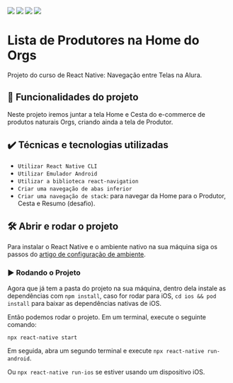 ![](https://img.shields.io/badge/Created%20By-Alura-blue)
![](https://img.shields.io/badge/Developed%20By-Santola-red)
![](https://img.shields.io/badge/License-MIT-green)
![](https://img.shields.io/badge/-React%20Native-blue)

# Lista de Produtores na Home do Orgs

Projeto do curso de React Native: Navegação entre Telas na Alura.

## 🔨 Funcionalidades do projeto

Neste projeto iremos juntar a tela Home e Cesta do e-commerce de produtos naturais Orgs, criando ainda a tela de Produtor.

## ✔️ Técnicas e tecnologias utilizadas

- `Utilizar React Native CLI`
- `Utilizar Emulador Android`
- `Utilizar a biblioteca react-navigation`
- `Criar uma navegação de abas inferior`
- `Criar uma navegação de stack`: para navegar da Home para o Produtor, Cesta e Resumo (desafio).

## 🛠️ Abrir e rodar o projeto

Para instalar o React Native e o ambiente nativo na sua máquina siga os passos do [artigo de configuração de ambiente](https://www.alura.com.br/artigos/configurando-o-ambiente-react-native).

### ▶️ Rodando o Projeto

Agora que já tem a pasta do projeto na sua máquina, dentro dela instale as dependências com `npm install`, caso for rodar para iOS, `cd ios && pod install` para baixar as dependências nativas de iOS.

Então podemos rodar o projeto. Em um terminal, execute o seguinte comando:
```
npx react-native start
```

Em seguida, abra um segundo terminal e execute `npx react-native run-android`.

Ou `npx react-native run-ios` se estiver usando um dispositivo iOS.